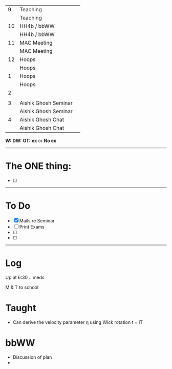 
|     |                      |     |
| --- | -------------------- | --- |
| 9   | Teaching             |     |
|     | Teaching             |     |
| 10  | HH4b / bbWW          |     |
|     | HH4b / bbWW          |     |
| 11  | MAC Meeting          |     |
|     | MAC Meeting          |     |
| 12  | Hoops                |     |
|     | Hoops                |     |
| 1   | Hoops                |     |
|     | Hoops                |     |
| 2   |                      |     |
|     |                      |     |
| 3   | Aishik Ghosh Seminar |     |
|     | Aishik Ghosh Seminar |     |
| 4   | Aishik Ghosh Chat    |     |
|     | Aishik Ghosh Chat    |     |

**W:**
**DW:**
**OT:**
**ex** or **No ex**

---
# The ONE thing: 
- [ ] 

---
# To Do

- [x] Mails re Seminar
- [ ] Print Exams
- [ ] 
- [ ] 

---

# Log

Up at 6:30 .. meds

M & T to school

# Taught 
- Can derive the velocity parameter η using Wick rotation t = iT

# bbWW
- Discussion of plan
- 